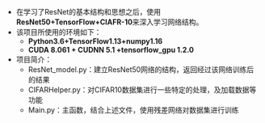 - 在学习了ResNet的基本结构和思想之后，使用**ResNet50+TensorFlow+CIAFR-10**来深入学习网络结构。
- 该项目所使用的环境如下：
  - **Python3.6+TensorFlow1.13+numpy1.16**
  - **CUDA 8.061 + CUDNN 5.1 +tensorflow_gpu 1.2.0**
- 项目简介：
  - ResNet_model.py：建立ResNet50网络的结构，返回经过该网络训练后的结果
  - CIFARHelper.py：对CIFAR10数据集进行一些特定的处理，及加载数据等功能
  - Main.py：主函数，结合上述文件，使用残差网络对数据集进行训练

